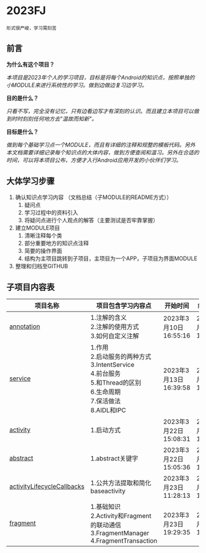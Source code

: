 # 2023FJ
`形式很严峻，学习需刻苦`

## 前言

**为什么有这个项目？**

*本项目是2023年个人的学习项目，目标是将每个Android的知识点，按照单独的小MODULE来进行系统性的学习。做到边做边复习边学习。*

**目的是什么？**

*只看不写，完全没有记忆，只有边看边写才有深刻的认识。而且建立本项目可以做到时时刻刻任何地方去"温故而知新"。*

**目标是什么？**

*做到每个基础学习点一个MODULE，而且有详细的注释和规整的模板代码。另外本文档需要详细记录每个知识点的大体内容，做到方便查阅和温习。另外在合适的时间，可以将本项目公布，方便才入行Android应用开发的小伙伴们学习。*

## 大体学习步骤

1. 确认知识点学习内容 （文档总结（子MODULE的README方式））
   1. 疑问点
   2. 学习过程中的资料引入
   3. 将疑问点进行个人观点的解答（主要测试是否牢靠掌握）
2. 建立MODULE项目
   1. 清晰注释每个类
   2. 部分重要地方的知识点注释
   3. 简要的操作界面
   4. 结构为主项目跳转到子项目，主项目为一个APP，子项目为界面MODULE
3. 整理和归档至GITHUB

## 子项目内容表

| 项目名称                                                     | 项目包含学习内容点                                           | 开始时间              | 结束时间              |
| ------------------------------------------------------------ | ------------------------------------------------------------ | --------------------- | --------------------- |
| [annotation](https://github.com/MaosanDao/2023FJ/tree/main/annotation) | 1.注解的含义<br />2.注解的使用方式<br />3.如何自定义注解     | 2023年3月10日16:55:16 | 2023年3月13日16:21:31 |
| [service](https://github.com/MaosanDao/2023FJ/tree/main/service) | 1.作用<br />2.启动服务的两种方式<br />3.IntentService<br />4.前台服务<br />5.和Thread的区别<br />6.生命周期<br />7.保活做法<br />8.AIDL和IPC | 2023年3月13日16:39:58 | 2023年3月22日14:36:12 |
| [activity](https://github.com/MaosanDao/2023FJ/tree/main/activity) | 1.启动方式                                                   | 2023年3月22日15:08:31 | 2023年3月23日11:05:49 |
| [abstract](https://github.com/MaosanDao/2023FJ/blob/main/activity/src/main/java/com/vangelis/activity/AbstractTest.java) | 1.abstract关键字                                             | 2023年3月22日15:05:36 | 2023年3月22日16:05:40 |
| [activityLifecycleCallbacks](https://github.com/MaosanDao/2023FJ/tree/main/activityLifecycleCallbacks) | 1.公共方法提取和简化baseactivity                             | 2023年3月23日11:28:13 | 2023年3月23日14:28:23 |
| [fragment](https://github.com/MaosanDao/2023FJ/tree/main/fragment) | 1.基础知识<br />2.Activity和Fragment的联动通信<br />3.FragmentManager<br />4.FragmentTransaction | 2023年3月23日19:29:35 | 2023年4月3日15:09:23  |

